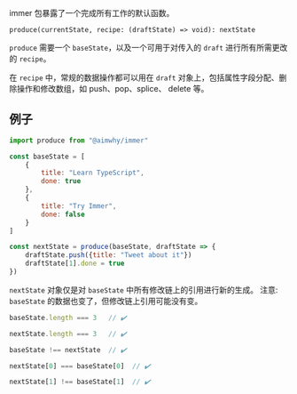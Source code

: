 immer 包暴露了一个完成所有工作的默认函数。

`produce(currentState, recipe: (draftState) => void): nextState`

`produce` 需要一个 `baseState`，以及一个可用于对传入的 `draft` 进行所有所需更改的 `recipe`。

在 `recipe` 中，常规的数据操作都可以用在 `draft` 对象上，包括属性字段分配、删除操作和修改数组，如 push、pop、splice、 delete 等。


## 例子

```javascript
import produce from "@aimwhy/immer"

const baseState = [
	{
		title: "Learn TypeScript",
		done: true
	},
	{
		title: "Try Immer",
		done: false
	}
]

const nextState = produce(baseState, draftState => {
	draftState.push({title: "Tweet about it"})
	draftState[1].done = true
})
```

`nextState` 对象仅是对 `baseState` 中所有修改链上的引用进行新的生成。
注意: `baseState` 的数据也变了，但修改链上引用可能没有变。


```javascript
baseState.length === 3   // ✔️

nextState.length === 3   // ✔️

baseState !== nextState  // ✔️

nextState[0] === baseState[0]  // ✔️

nextState[1] !== baseState[1]  // ✔️
```